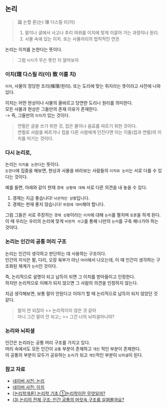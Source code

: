 ## 논리
> 論 논할 론(논) 理 다스릴 리(이)
>1.	말이나 글에서 사고나 추리 따위를 이치에 맞게 이끌어 가는 과정이나 원리.
>2.	사물 속에 있는 이치. 또는 사물끼리의 법칙적인 연관.

논리는 이치를 논한다는 뜻이다.

> 그럼 `이치`가 무슨 뜻인 지 알아보자

### 이치(理 다스릴 리(이) 致 이를 치)

`이치`, 사물의 정당한 조리(條理/원리). 또는 도리에 맞는 취지라는 뜻이라고 사전에 나와 있다.   

이치는 어떤 현상이나 사물의 올바르고 당연한 도리나 원리를 의미한다.   
모든 사물과 현상은 그들만의 존재 이유가 존재한다.   
-> 즉, 그들만의 `이치`가 있는 것이다.

> 연필은 글을 쓰기 위한 것, 컵은 물이나 음료를 따르기 위한 것이다.   
> 연필로 사람을 찌르거나 컵을 다른 사람에게 던진다면 이는 이들(컵과 연필)의 이치를 어기는 것이다.

### 다시 논리로,
논리는 `이치를 논한다`는 뜻이다.   
`논한다`에 집중을 해보면, 현상과 사물을 바라보는 사람들의 `이치와 논리`는 서로 다를 수 있다는 것이다.   

예를 들면, 아래와 같이 현재 `경제 상황에 대해` 서로 다른 의견을 내 놓을 수 있다.
1. 경제는 지금 좋습니다! `낙관적인 상황`입니다.
2. 경제는 현재 좋지 않습니다! `위험에 대비`해야 합니다.

그럼 그들은 서로 주장하는 `경제 상황`이라는 `이치`에 대해 `논리`를 펼치며 `토론`을 하게 된다.   
이 때 우리는 우리의 논리에 맞게 `비판적 사고`를 통해 나만의 `논리`를 구축 해나가야 하는 것이다.

### 논리는 인간의 공통 머리 구조
논리는 인간이 생각하고 판단하는 데 사용하는 구조이다.   
인간의 지식은 팔, 다리, 오장 육부가 아닌 `머리`에서 나오는데, 이 때 인간이 생각하는 구조화된 체계가 `논리`인 것이다.

즉, 논리적으로 설명이 되고 납득이 되면 그 이치를 받아들이고 인정한다.  
하지만 논리적으로 이해가 되지 않으면 그 사람의 의견을 인정하지 않는다.

지금 생각해보면, 보통 말이 안된다고 이야기 할 때 논리적으로 납득이 되지 않았던 것 같다. 

> 말이 안 되잖아 >> 논리적이지 않은 것 같아   
> 아니 그건 말이 안 되고;; >> 그건 너의 뇌피셜아니야?

### 논리와 뇌피셜
인간은 논리라는 공통 머리 구조를 가지고 있다.   
머리 속에서도 모든 인간이 `공통` 부분이 존재하고 `개인` 적인 부분이 존재한다.   
이 공통의 부분이 모두가 공유하는 `논리`가 되고 `개인`적인 부분이 `뇌피셜`이 된다.

### 참고 자료
- [네이버 사전: 논리](https://ko.dict.naver.com/#/entry/koko/1285d5bb505547618525ed09a2ac1da7)
- [네이버 사전: 이치](https://ko.dict.naver.com/#/entry/koko/7394ed89995f4a41a8e4491443852c66)
- [[논리학개론] 논리학 기초 ①논리학이란 무엇일까?](https://www.youtube.com/watch?v=pmuFylAMS8A&ab_channel=%ED%98%9C%EC%9C%B0%EC%B1%85%EB%B0%A9)
- [(3) 논리의 전체 구조: 인간 공통의 머릿속 구조를 살펴볼까요?](https://www.youtube.com/watch?v=hB4xPbjjZFc&t=442s&ab_channel=%EC%BD%94%EB%94%94%EC%A0%95%EC%9D%98%EC%A7%80%EC%8B%9D%EC%B1%84%EB%84%90)